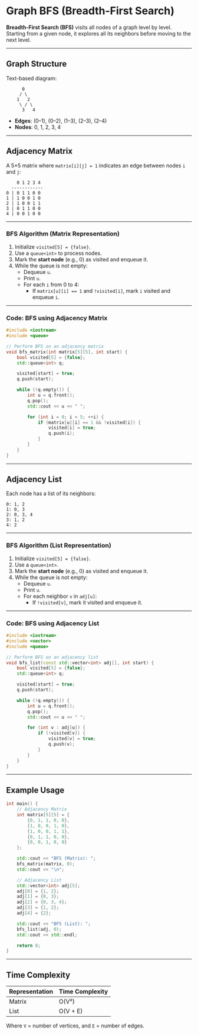 # Graph BFS (Breadth-First Search)

**Breadth-First Search (BFS)** visits all nodes of a graph level by level. Starting from a given node, it explores all its neighbors before moving to the next level.

---

##  Graph Structure

Text-based diagram:

```
      0
     / \
    1   2
     \ / \
      3   4
```

- **Edges**: (0–1), (0–2), (1–3), (2–3), (2–4)  
- **Nodes**: 0, 1, 2, 3, 4

---

##  Adjacency Matrix

A 5×5 matrix where `matrix[i][j] = 1` indicates an edge between nodes `i` and `j`:

```
    0 1 2 3 4
  ------------
0 | 0 1 1 0 0
1 | 1 0 0 1 0
2 | 1 0 0 1 1
3 | 0 1 1 0 0
4 | 0 0 1 0 0
```

---

###  BFS Algorithm (Matrix Representation)

1. Initialize `visited[5] = {false}`.
2. Use a `queue<int>` to process nodes.
3. Mark the **start node** (e.g., 0) as visited and enqueue it.
4. While the queue is not empty:
   - Dequeue `u`.
   - Print `u`.
   - For each `i` from 0 to 4:
     - If `matrix[u][i] == 1` and `!visited[i]`, mark `i` visited and enqueue `i`.

---

###  Code: BFS using Adjacency Matrix

```cpp
#include <iostream>
#include <queue>

// Perform BFS on an adjacency matrix
void bfs_matrix(int matrix[5][5], int start) {
    bool visited[5] = {false};
    std::queue<int> q;

    visited[start] = true;
    q.push(start);

    while (!q.empty()) {
        int u = q.front();
        q.pop();
        std::cout << u << " ";

        for (int i = 0; i < 5; ++i) {
            if (matrix[u][i] == 1 && !visited[i]) {
                visited[i] = true;
                q.push(i);
            }
        }
    }
}
```

---

##  Adjacency List

Each node has a list of its neighbors:

```
0: 1, 2  
1: 0, 3  
2: 0, 3, 4  
3: 1, 2  
4: 2
```

---

###  BFS Algorithm (List Representation)

1. Initialize `visited[5] = {false}`.
2. Use a `queue<int>`.
3. Mark the **start node** (e.g., 0) as visited and enqueue it.
4. While the queue is not empty:
   - Dequeue `u`.
   - Print `u`.
   - For each neighbor `v` in `adj[u]`:
     - If `!visited[v]`, mark it visited and enqueue it.

---

###  Code: BFS using Adjacency List

```cpp
#include <iostream>
#include <vector>
#include <queue>

// Perform BFS on an adjacency list
void bfs_list(const std::vector<int> adj[], int start) {
    bool visited[5] = {false};
    std::queue<int> q;

    visited[start] = true;
    q.push(start);

    while (!q.empty()) {
        int u = q.front();
        q.pop();
        std::cout << u << " ";

        for (int v : adj[u]) {
            if (!visited[v]) {
                visited[v] = true;
                q.push(v);
            }
        }
    }
}
```

---

##  Example Usage

```cpp
int main() {
    // Adjacency Matrix
    int matrix[5][5] = {
        {0, 1, 1, 0, 0},
        {1, 0, 0, 1, 0},
        {1, 0, 0, 1, 1},
        {0, 1, 1, 0, 0},
        {0, 0, 1, 0, 0}
    };

    std::cout << "BFS (Matrix): ";
    bfs_matrix(matrix, 0);
    std::cout << "\n";

    // Adjacency List
    std::vector<int> adj[5];
    adj[0] = {1, 2};
    adj[1] = {0, 3};
    adj[2] = {0, 3, 4};
    adj[3] = {1, 2};
    adj[4] = {2};

    std::cout << "BFS (List): ";
    bfs_list(adj, 0);
    std::cout << std::endl;

    return 0;
}
```

---

##  Time Complexity

| Representation | Time Complexity     |
|----------------|---------------------|
| Matrix         | O(V²)               |
| List           | O(V + E)            |

Where `V` = number of vertices, and `E` = number of edges.
